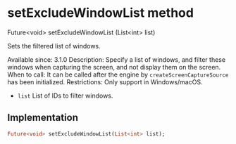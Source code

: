 


# setExcludeWindowList method








Future&lt;void> setExcludeWindowList
(List&lt;int> list)





<p>Sets the filtered list of windows.</p>
<p>Available since: 3.1.0
Description: Specify a list of windows, and filter these windows when capturing the screen, and not display them on the screen.
When to call: It can be called after the engine by <code>createScreenCaptureSource</code> has been initialized.
Restrictions: Only support in Windows/macOS.</p>
<ul>
<li><code>list</code> List of IDs to filter windows.</li>
</ul>



## Implementation

```dart
Future<void> setExcludeWindowList(List<int> list);
```







